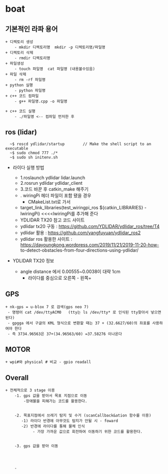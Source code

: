 # boat
  
## 기본적인 라파 용어
	+ 디렉토리 생성
		- mkdir 디렉토리명  mkdir -p 디렉토리명/파일명
	+ 디렉토리 삭제 
		- rmdir 디렉토리명
	+ 파일생성
		- touch 파일명  cat 파일명 (내용볼수있음)
	+ 파일 삭제
		- rm -rf 파일명
	+ python 실행
		- python 파일명
	+ c++ 코드 컴파일
		- g++ 파일명.cpp -o 파일명
		
	+ c++ 코드 실행
		- ./파일명 <-- 컴파일 먼저한 후
	
	

## ros (lidar)
      ~$ roscd ydlidar/startup	      // Make the shell script to an executable
      ~$ sudo chmod 777 ./*
      ~$ sudo sh initenv.sh
  
 + 라이다 실행 방법
	- 1.roslaunch ydlidar lidar.launch
  	- 2.rosrun ydlidar ydlidar_client
	- 3.코드 바꾼 후 catkin_make 해주기
	- . wiringPi 헤더 파일이 포함 됐을 경우 
         - CMakeList.txt로 가서
	 - target_link_libraries(test_wiringpi_ros ${catkin_LIBRARIES} -lwiringPi) <<<<lwiringPi를 추가해 준다
	
    + YDLIDAR TX20 참고 코드 사이트
	- ydlidar tx20 구동 : https://github.com/YDLIDAR/ydlidar_ros/tree/T4
	- ydlidar 활용 :        https://github.com/yangfuyuan/ydlidar_ros2
	- ydlidar ros 활용한 사이트 : https://dayoungkong.wordpress.com/2019/11/21/2019-11-20-how-					to-detect-obstacles-from-four-directions-using-ydlidar/
	
 + YDLIDAR TX20 정보	
	- angle distance 에서 0.00555~0.0038이 대략 1cm
        - 라이다를 중심으로 오른쪽 - 왼쪽+
	
		
	
	
	
## GPS

	+ nk-gps = u-blox 7 로 검색(gps neo 7)
	 - 명령어 cat /dev/ttyACM0   (tty는 ls /dev/tty* 로 인식된 tty찾아서 넣으면 된다)
	 - gpgga 에서 구글의 KML 형식으로 변환할 때는 37 + (32.6627/60)의 좌표를 사용하여야 한다
	 - 즉 3734.96563은 37+(34.96563/60) =37.58276 이나온다
	
	
## MOTOR
	+ wpi#와 physical # 비교 - gpio readall
		
		
		
## Overall
	+ 전체적으로 3 stage 이용
		-1. gps 값을 받아서 목표 지점으로 이동
			-장애물을 피해가는 코드를 활용한다.
		
		
		-2. 목표지점에서 쓰레기 탐지 및 수거 (scanCallback&ation 함수를 이용)
		   -1) 라이다 반경에 아무것도 탐지가 안될 시 - foward
		   -2) 반경에 라이다를 통해 물체 인식 
		        - 가장 가까운 값으로 회전하여 이동하기 위한 코드를 활용한다.
		   
		
		-3. gps 값을 받아 이동
		
		
		
		
		-
